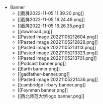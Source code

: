 - Banner
	- [[截屏2022-11-05 11.39.20.png]]
	- [[截屏2022-11-05 16.24.46.png]]
	- [[截屏2022-11-05 16.26.35.png]]
	- [[download.jpg]]
	- [[Pasted image 20221105212604.png]]
	- [[Pasted image 20221105212828.png]]
	- [[Pasted image 20221105213113.png]]
	- [[Pasted image 20221105213323.png]]
	- [[Pasted image 20221105213701.png]]
	- [[Podcast banner.png]]
	- [[Earth banner.png]]
	- [[gadfather-banner.png]]
	- [[Pasted image 20221105221436.png]]
	- [[cambridge lirbary banner.png]]
	- [[Feynman banner.png]]
	- [[西北师范大学logo banner.png]]
